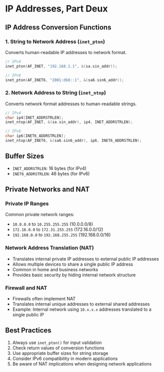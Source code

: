 # IP Addresses, Part Deux

## IP Address Conversion Functions

### 1. String to Network Address (`inet_pton`)
Converts human-readable IP addresses to network format.

```c
// IPv4
inet_pton(AF_INET, "192.168.1.1", &(sa.sin_addr));

// IPv6
inet_pton(AF_INET6, "2001:db8::1", &(sa6.sin6_addr));
```

### 2. Network Address to String (`inet_ntop`)
Converts network format addresses to human-readable strings.

```c
// IPv4
char ip4[INET_ADDRSTRLEN];
inet_ntop(AF_INET, &(sa.sin_addr), ip4, INET_ADDRSTRLEN);

// IPv6
char ip6[INET6_ADDRSTRLEN];
inet_ntop(AF_INET6, &(sa6.sin6_addr), ip6, INET6_ADDRSTRLEN);
```

## Buffer Sizes
- `INET_ADDRSTRLEN`: 16 bytes (for IPv4)
- `INET6_ADDRSTRLEN`: 46 bytes (for IPv6)

## Private Networks and NAT

### Private IP Ranges
Common private network ranges:
- `10.0.0.0` to `10.255.255.255` (10.0.0.0/8)
- `172.16.0.0` to `172.31.255.255` (172.16.0.0/12)
- `192.168.0.0` to `192.168.255.255` (192.168.0.0/16)

### Network Address Translation (NAT)
- Translates internal private IP addresses to external public IP addresses
- Allows multiple devices to share a single public IP address
- Common in home and business networks
- Provides basic security by hiding internal network structure

### Firewall and NAT
- Firewalls often implement NAT
- Translates internal unique addresses to external shared addresses
- Example: Internal network using `10.x.x.x` addresses translated to a single public IP

## Best Practices
1. Always use `inet_pton()` for input validation
2. Check return values of conversion functions
3. Use appropriate buffer sizes for string storage
4. Consider IPv6 compatibility in modern applications
5. Be aware of NAT implications when designing network applications